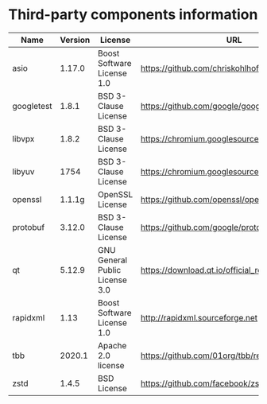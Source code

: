 Third-party components information
==================================

| Name       | Version | License                        | URL                                              |
|------------|---------|--------------------------------|--------------------------------------------------|
| asio       | 1.17.0  | Boost Software License 1.0     | https://github.com/chriskohlhoff/asio/releases   |
| googletest | 1.8.1   | BSD 3-Clause License           | https://github.com/google/googletest/releases    |
| libvpx     | 1.8.2   | BSD 3-Clause License           | https://chromium.googlesource.com/webm/libvpx    |
| libyuv     | 1754    | BSD 3-Clause License           | https://chromium.googlesource.com/libyuv/libyuv  |
| openssl    | 1.1.1g  | OpenSSL License                | https://github.com/openssl/openssl/releases      |
| protobuf   | 3.12.0  | BSD 3-Clause License           | https://github.com/google/protobuf/releases      |
| qt         | 5.12.9  | GNU General Public License 3.0 | https://download.qt.io/official_releases/qt/5.12 |
| rapidxml   | 1.13    | Boost Software License 1.0     | http://rapidxml.sourceforge.net                  |
| tbb        | 2020.1  | Apache 2.0 license             | https://github.com/01org/tbb/releases            |
| zstd       | 1.4.5   | BSD License                    | https://github.com/facebook/zstd/releases        |
